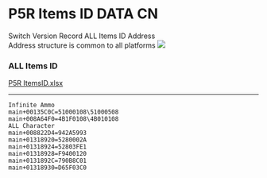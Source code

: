 # P5R Items ID DATA CN

Switch Version Record ALL Items ID Address<br>
Address structure is common to all platforms
<img src="https://store-jp.nintendo.com/dw/image/v2/BFGJ_PRD/on/demandware.static/-/Sites-all-master-catalog/ja_JP/dw8f15100d/products/D70010000042356/heroBanner/206a3b6840d9f5a709db879bdf003de07b184b8065473a0447eb2ed3b350fee7.jpg"/>

### ALL Items ID
[P5R ItemsID.xlsx](https://github.com/Ruimusume/P5R/raw/main/P5R%20ItemsID.xlsx)

<hr>

```
Infinite Ammo
main+00135C0C=51000108\51000508
main+008A64F0=4B1F0108\4B010108
ALL Character
main+008822D4=942A5993
main+01318920=5280002A
main+01318924=52803FE1
main+01318928=F9400120
main+0131892C=790B8C01
main+01318930=D65F03C0
```
